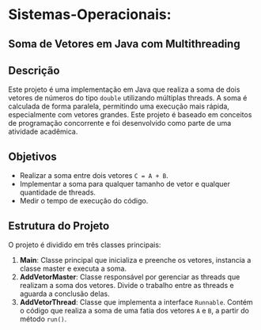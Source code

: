 # Sistemas-Operacionais: 
  ## Soma de Vetores em Java com Multithreading

## Descrição
Este projeto é uma implementação em Java que realiza a soma de dois vetores de números do tipo `double` utilizando múltiplas threads. A soma é calculada de forma paralela, permitindo uma execução mais rápida, especialmente com vetores grandes. Este projeto é baseado em conceitos de programação concorrente e foi desenvolvido como parte de uma atividade acadêmica.

## Objetivos
- Realizar a soma entre dois vetores `C = A + B`.
- Implementar a soma para qualquer tamanho de vetor e qualquer quantidade de threads.
- Medir o tempo de execução do código.

## Estrutura do Projeto
O projeto é dividido em três classes principais:

1. **Main**: Classe principal que inicializa e preenche os vetores, instancia a classe master e executa a soma.
2. **AddVetorMaster**: Classe responsável por gerenciar as threads que realizam a soma dos vetores. Divide o trabalho entre as threads e aguarda a conclusão delas.
3. **AddVetorThread**: Classe que implementa a interface `Runnable`. Contém o código que realiza a soma de uma fatia dos vetores `A` e `B`, a partir do método `run()`.


